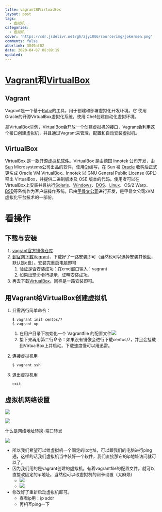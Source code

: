 ```yaml
---
title: vagrant和VirtualBox
layout: post
tags:
  - 虚拟机
categories:
  - 虚拟机
cover: 'https://cdn.jsdelivr.net/gh/zjy1006/source/img/jokermen.png'
comments: false
abbrlink: 3849af02
date: 2020-04-07 08:09:19
updated:
---
```


# [Vagrant](https://www.vagrantup.com/)和[VirtualBox](https://www.virtualbox.org/)

## Vagrant

Vagrant是一个基于[Ruby](https://baike.baidu.com/item/Ruby/11419)的工具，用于创建和部署虚拟化开发环境。它 使用Oracle的开源VirtualBox虚拟化系统，使用 Chef创建自动化虚拟环境。

拿VirtualBox举例，VirtualBox会开放一个创建虚拟机的接口，Vagrant会利用这个接口创建虚拟机，并且通过Vagrant来管理，配置和自动安装虚拟机。

## VirtualBox

VirtualBox 是一款开源[虚拟机软件](https://baike.baidu.com/item/虚拟机软件/9003764)。VirtualBox 是由德国 Innotek 公司开发，由[Sun](https://baike.baidu.com/item/Sun/69463) Microsystems公司出品的软件，使用[Qt](https://baike.baidu.com/item/Qt)编写，在 Sun 被 [Oracle](https://baike.baidu.com/item/Oracle) 收购后正式更名成 Oracle VM VirtualBox。Innotek 以 GNU General Public License (GPL) 释出 VirtualBox，并提供二进制版本及 OSE 版本的代码。使用者可以在VirtualBox上安装并且执行[Solaris](https://baike.baidu.com/item/Solaris)、[Windows](https://baike.baidu.com/item/Windows)、[DOS](https://baike.baidu.com/item/DOS/32025)、[Linux](https://baike.baidu.com/item/Linux)、OS/2 Warp、[BSD](https://baike.baidu.com/item/BSD)等系统作为客户端操作系统。已由[甲骨文公司](https://baike.baidu.com/item/甲骨文公司/430115)进行开发，是甲骨文公司xVM虚拟化平台技术的一部份。

# 看操作

## 下载与安装

1. [vagrant官方镜像仓库](https://app.vagrantup.com/boxes/search)
2. [到官网下载Vagrant](https://www.vagrantup.com/)，下载好了一路安装即可（当然也可以选择安装其他盘，默认是c盘）。安装完重启电脑即可
   1. 验证是否安装成功：在cmd窗口输入：vagrant
   2. 如果出现命令行提示，证明安装成功。
3. 再去下载[VirtualBox](https://www.virtualbox.org/)，同样是一路安装即可。

## 用Vagrant给VirtualBox创建虚拟机

1. 只需两行简单命令：

   ```
   $ vagrant init centos/7
   $ vagrant up
   ```
   1. 在用户目录下初始化一个 Vagrantfile 的配置文件![](https://gitee.com/zhou_jin_yuan/blogimage/raw/master/img/20200515230949.png)
   2. 接下来再用第二行命令：如果没有镜像会进行下载centos/7，并且会挂载到VirtualBox上并启动。下载速度慢可以用迅雷。

2. 连接虚拟机用

   ```
   $ vagrant ssh
   ```

3. 退出虚拟机用

   ```
   exit
   ```

## 虚拟机网络设置

![](https://gitee.com/zhou_jin_yuan/blogimage/raw/master/img/20200515232502.png)



![](https://gitee.com/zhou_jin_yuan/blogimage/raw/master/img/20200515232940.png)

什么是网络地址转换-端口转发

![](https://gitee.com/zhou_jin_yuan/blogimage/raw/master/img/20200515233106.png)

- 所以我们希望可以给虚拟机一个固定的ip地址，可以跟我们的电脑进行ping通，这样的话我们虚拟机当中装好一个软件，我们直接那它的ip地址访问就可以了。
- 因为我们用的是vagrant创建的虚拟机。有着vagrantfile的配置文件。就可以直接改固定的ip地址。当然也可以改虚拟机的网卡设置（太麻烦）
  - ![](https://gitee.com/zhou_jin_yuan/blogimage/raw/master/img/20200515233827.png)
  - ![](https://gitee.com/zhou_jin_yuan/blogimage/raw/master/img/20200515233959.png)
- 修改好了重新启动虚拟机即可。
  - 查看ip用：ip addr
  - 再相互ping一下



